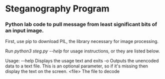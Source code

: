 # Steganography Program
### Python lab code to pull message from least significant bits of an input image.

First, use pip to download PIL, the library necessary for image processing.

Run *python3 steg.py --help* for usage instructions, or they are listed below.

Usage:
  --help   Displays the usage text and exits
  -o <output>  Outputs the unencoded data to a text file.  This is an optional parameter, so if it's missing then display the text on the screen.
  \<file\>   The file to decode
